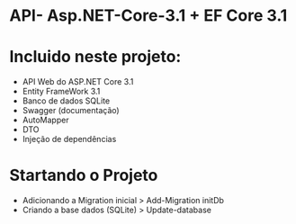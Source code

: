 # API- Asp.NET-Core-3.1 + EF Core 3.1

# Incluido neste projeto:

* API Web do ASP.NET Core 3.1
* Entity FrameWork 3.1
* Banco de dados SQLite
* Swagger (documentação)
* AutoMapper
* DTO
* Injeção de dependências

# Startando o Projeto

* Adicionando a Migration inicial > Add-Migration initDb
* Criando a base dados (SQLite) > Update-database
